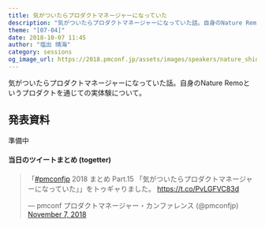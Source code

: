 ```yaml
---
title: 気がついたらプロダクトマネージャーになっていた
description: "気がついたらプロダクトマネージャーになっていた話。自身のNature Remoというプロダクトを通じての実体験について。"
theme: "[07-04]"
date: 2018-10-07 11:45
author: "塩出 晴海"
category: sessions
og_image_url: https://2018.pmconf.jp/assets/images/speakers/nature_shiode.jpg
---
```

気がついたらプロダクトマネージャーになっていた話。自身のNature Remoというプロダクトを通じての実体験について。

## 発表資料

準備中

#### 当日のツイートまとめ (togetter)
<blockquote class="twitter-tweet"><p lang="ja" dir="ltr">「<a href="https://twitter.com/hashtag/pmconfjp?src=hash&amp;ref_src=twsrc%5Etfw">#pmconfjp</a> 2018 まとめ Part.15 「気がついたらプロダクトマネージャーになっていた」」をトゥギャりました。 <a href="https://t.co/PvLGFVC83d">https://t.co/PvLGFVC83d</a></p>&mdash; pmconf プロダクトマネージャー・カンファレンス (@pmconfjp) <a href="https://twitter.com/pmconfjp/status/1060026147788836864?ref_src=twsrc%5Etfw">November 7, 2018</a></blockquote> <script async src="https://platform.twitter.com/widgets.js" charset="utf-8"></script>

